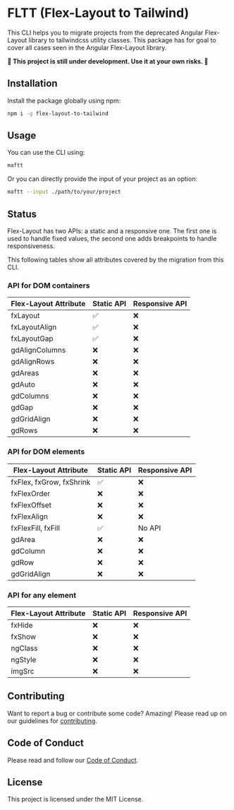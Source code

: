 # FLTT (Flex-Layout to Tailwind)

This CLI helps you to migrate projects from the deprecated Angular Flex-Layout library to tailwindcss utility classes.
This package has for goal to cover all cases seen in the Angular Flex-Layout library.

**:construction: This project is still under development. Use it at your own risks. :construction:**

## Installation

Install the package globally using npm:
```bash
npm i -g flex-layout-to-tailwind
```

## Usage

You can use the CLI using:
```bash
maftt
```

Or you can directly provide the input of your project as an option:
```bash
maftt --input ./path/to/your/project
```

## Status

Flex-Layout has two APIs: a static and a responsive one. The first one is used to handle fixed values, the second one adds breakpoints to handle responsiveness.

This following tables show all attributes covered by the migration from this CLI.

### API for DOM containers

| Flex-Layout Attribute | Static API         | Responsive API |
|-----------------------|--------------------|----------------|
| fxLayout              | :white_check_mark: | :x:            |
| fxLayoutAlign         | :white_check_mark: | :x:            |
| fxLayoutGap           | :white_check_mark: | :x:            |
| gdAlignColumns        | :x:                | :x:            |
| gdAlignRows           | :x:                | :x:            |
| gdAreas               | :x:                | :x:            |
| gdAuto                | :x:                | :x:            |
| gdColumns             | :x:                | :x:            |
| gdGap                 | :x:                | :x:            |
| gdGridAlign           | :x:                | :x:            |
| gdRows                | :x:                | :x:            |


### API for DOM elements

| Flex-Layout Attribute    | Static API         | Responsive API |
|--------------------------|--------------------|----------------|
| fxFlex, fxGrow, fxShrink | :white_check_mark: | :x:            |
| fxFlexOrder              | :x:                | :x:            |
| fxFlexOffset             | :x:                | :x:            |
| fxFlexAlign              | :x:                | :x:            |
| fxFlexFill, fxFill       | :white_check_mark: | No API         |
| gdArea                   | :x:                | :x:            |
| gdColumn                 | :x:                | :x:            |
| gdRow                    | :x:                | :x:            |
| gdGridAlign              | :x:                | :x:            |

### API for any element

| Flex-Layout Attribute | Static API | Responsive API |
|-----------------------|------------|----------------|
| fxHide                | :x:        | :x:            |
| fxShow                | :x:        | :x:            |
| ngClass               | :x:        | :x:            |
| ngStyle               | :x:        | :x:            |
| imgSrc                | :x:        | :x:            |

## Contributing

Want to report a bug or contribute some code? Amazing! Please read up on our guidelines for [contributing](https://github.com/synopss/migrate-angular-flex-to-tailwind/blob/main/CONTRIBUTING.md).

## Code of Conduct

Please read and follow our [Code of Conduct](https://github.com/synopss/migrate-angular-flex-to-tailwind/blob/main/CODE_OF_CONDUCT.md).

## License

This project is licensed under the MIT License.

